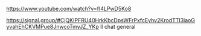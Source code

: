 

https://www.youtube.com/watch?v=fI4LPwD5Ko8

https://signal.group/#CjQKIPFRU40HrkKbcDpsWFrPxfcEyhv2KrodTTI3iaoGyvahEhCKVMPue8JnwcoTmyJZ_YKp ll chat general



